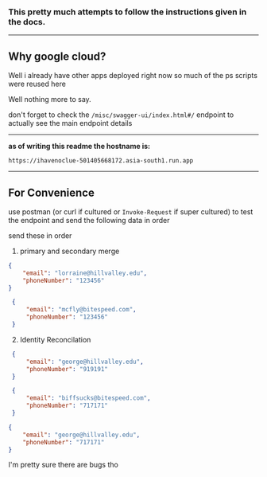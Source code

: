 ### This pretty much attempts to follow the instructions given in the docs.

---
## Why google cloud?

Well i already have other apps deployed right now so much of the ps scripts were reused here

Well nothing more to say.

don't forget to check the `/misc/swagger-ui/index.html#/` endpoint to actually see the main endpoint details

---

**as of writing this readme the hostname is:**

`https://ihavenoclue-501405668172.asia-south1.run.app`

---

## For Convenience

use postman (or curl if cultured or `Invoke-Request` if super cultured) to test the endpoint and send the following data in order

send these in order
 1. primary and secondary merge

```json
{
    "email": "lorraine@hillvalley.edu", 
    "phoneNumber": "123456"
}
```

```json
 {
     "email": "mcfly@bitespeed.com",
     "phoneNumber": "123456"
 }
```

 2. Identity Reconcilation

```json
 {
     "email": "george@hillvalley.edu",
     "phoneNumber": "919191"
 }
```
```json
 {
     "email": "biffsucks@bitespeed.com",
     "phoneNumber": "717171"
 }
```

```json
{
    "email": "george@hillvalley.edu",
    "phoneNumber": "717171"
}
```
I'm pretty sure there are bugs tho
